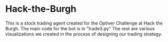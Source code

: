 # Hack-the-Burgh
This is a stock trading agent created for the Optiver Challenge at Hack the Burgh. 
The main code for the bot is in "trade3.py"
The rest are various visualizations we created in the process of designing our trading strategy.
